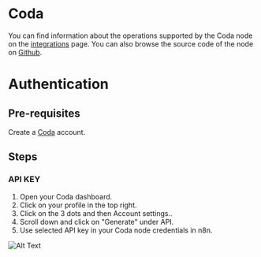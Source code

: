 # Coda
You can find information about the operations supported by the Coda node on the [integrations](https://n8n.io/integrations/n8n-nodes-base.coda) page. You can also browse the source code of the node on [Github](https://github.com/n8n-io/n8n/tree/master/packages/nodes-base/nodes/Coda).

# Authentication

## Pre-requisites

Create a [Coda](https://www.coda.com/) account.

## Steps

### API KEY

1. Open your Coda dashboard.
2. Click on your profile in the top right.
3. Click on the 3 dots and then Account settings..
4. Scroll down and click on "Generate" under API.
5. Use selected API key in your Coda node credentials in n8n.


![Alt Text](https://i.imgur.com/zyGV9ME.gif) 



